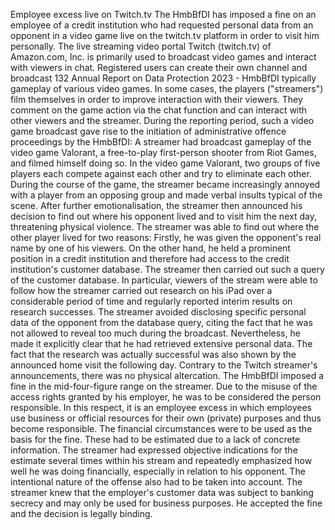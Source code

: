 Employee excess live on Twitch.tv
The HmbBfDI has imposed a fine on an employee of a credit institution who had requested personal data from an opponent in a video game live on the twitch.tv platform in order to visit him personally.
The live streaming video portal Twitch (twitch.tv) of Amazon.com, Inc. is primarily used to broadcast video games and interact with viewers in chat. Registered users can create their own channel and broadcast
132 Annual Report on Data Protection 2023 - HmbBfDI
typically gameplay of various video games. In some cases, the players ("streamers") film themselves in order to improve interaction with their viewers. They comment on the game action via the chat function and can interact with other viewers and the streamer.
During the reporting period, such a video game broadcast gave rise to the initiation of administrative offence proceedings by the HmbBfDI: A streamer had broadcast gameplay of the video game Valorant, a free-to-play first-person shooter from Riot Games, and filmed himself doing so. In the video game Valorant, two groups of five players each compete against each other and try to eliminate each other. During the course of the game, the streamer became increasingly annoyed with a player from an opposing group and made verbal insults typical of the scene. After further emotionalisation, the streamer then announced his decision to find out where his opponent lived and to visit him the next day, threatening physical violence.
The streamer was able to find out where the other player lived for two reasons: Firstly, he was given the opponent's real name by one of his viewers. On the other hand, he held a prominent position in a credit institution and therefore had access to the credit institution's customer database. The streamer then carried out such a query of the customer database. In particular, viewers of the stream were able to follow how the streamer carried out research on his iPad over a considerable period of time and regularly reported interim results on research successes. The streamer avoided disclosing specific personal data of the opponent from the database query, citing the fact that he was not allowed to reveal too much during the broadcast. Nevertheless, he made it explicitly clear that he had retrieved extensive personal data. The fact that the research was actually successful was also shown by the announced home visit the following day. Contrary to the Twitch streamer's announcements, there was no physical altercation.
The HmbBfDI imposed a fine in the mid-four-figure range on the streamer. Due to the misuse of the access rights granted by his employer, he was to be considered the person responsible. In this respect, it is an employee excess in which employees use business or official resources for their own (private) purposes and thus become responsible.
The financial circumstances were to be used as the basis for the fine. These had to be estimated due to a lack of concrete information. The streamer had expressed objective indications for the estimate several times within his stream and repeatedly emphasized how well he was doing financially, especially in relation to his opponent.
The intentional nature of the offense also had to be taken into account. The streamer knew that the employer's customer data was subject to banking secrecy and may only be used for business purposes. He accepted the fine and the decision is legally binding.

